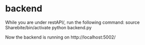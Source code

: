 # backend

While you are under restAPI/, run the following command:
	source Sharebite/bin/activate
	python backend.py

Now the backend is running on http://localhost:5002/


